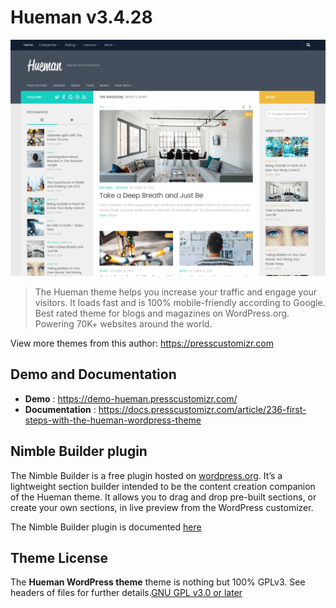 # Hueman v3.4.28
![Hueman - Free Wordpress Theme](/screenshot.png)

> The Hueman theme helps you increase your traffic and engage your visitors. It loads fast and is 100% mobile-friendly according to Google. Best rated theme for blogs and magazines on WordPress.org. Powering 70K+ websites around the world.

View more themes from this author: https://presscustomizr.com

## Demo and Documentation
* **Demo** : https://demo-hueman.presscustomizr.com/
* **Documentation** : https://docs.presscustomizr.com/article/236-first-steps-with-the-hueman-wordpress-theme

## Nimble Builder plugin
The Nimble Builder is a free plugin hosted on [wordpress.org](https://wordpress.org/plugins/nimble-builder/). It’s a lightweight section builder intended to be the content creation companion of the Hueman theme. It allows you to drag and drop pre-built sections, or create your own sections, in live preview from the WordPress customizer.

The Nimble Builder plugin is documented [here](https://docs.presscustomizr.com/collection/334-nimble-builder)

## Theme License
The **Hueman WordPress theme** theme is nothing but 100% GPLv3. See headers of files for further details.[GNU GPL v3.0 or later](http://www.gnu.org/licenses/gpl-3.0.en.html)
